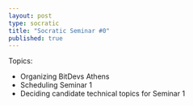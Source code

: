 ```yaml
---
layout: post
type: socratic
title: "Socratic Seminar #0"
published: true
---
```


Topics:
- Organizing BitDevs Athens
- Scheduling Seminar 1
- Deciding candidate technical topics for Seminar 1
